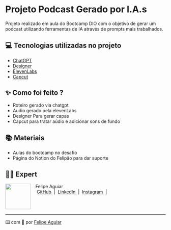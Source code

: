 
# Projeto Podcast Gerado por I.A.s

Projeto realizado em aula do Bootcamp DIO com o objetivo de gerar um podcast utilizando ferramentas de IA através de prompts mais trabalhados.

## 💻 Tecnologias utilizadas no projeto

- [ChatGPT](https://chat.openai.com/) 
- [Designer](https://designer.microsoft.com/image-creator)
- [ElevenLabs](https://beta.elevenlabs.io/)
- [Capcut](https://www.capcut.com/pt-br/)

## ✨ Como foi feito ?

- Roteiro gerado via chatgpt
- Audio gerado pela elevenLabs
- Designer Para gerar capas
- Capcut para tratar aúdio e adicionar sons de fundo

## 📚 Materiais

- Aulas do bootcamp no desafio
- Página do Notion do Felipão para dar suporte


## 👨‍💻 Expert

<p>
    <img 
      align=left 
      margin=10 
      width=80 
      src="https://avatars.githubusercontent.com/u/37452836?v=4"
    />
    <p>&nbsp&nbsp&nbspFelipe Aguiar<br>
    &nbsp&nbsp&nbsp
    <a 
        href="https://github.com/felipeAguiarCode">
        GitHub
    </a>
    &nbsp;|&nbsp;
    <a 
        href="www.linkedin.com/in/felipe-exe">
        LinkedIn
    </a>
    &nbsp;|&nbsp;
    <a 
        href="https://www.instagram.com/felipeaguiar.exe/">
        Instagram
    </a>
    &nbsp;|&nbsp;</p>
</p>
<br/><br/>
<p>

---

⌨️ com 💜 por [Felipe Aguiar](https://github.com/felipeAguiarCode)
